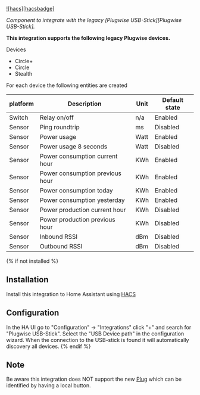 [![hacs][hacsbadge]](hacs)

_Component to integrate with the legacy [Plugwise USB-Stick][Plugwise USB-Stick]._

**This integration supports the following legacy Plugwise devices.**

Devices
- Circle+
- Circle
- Stealth

For each device the following entities are created

platform | Description | Unit | Default state
-- | -- | -- | --
Switch | Relay on/off | n/a | Enabled
Sensor | Ping roundtrip | ms | Disabled
Sensor | Power usage | Watt | Enabled
Sensor | Power usage 8 seconds | Watt | Disabled
Sensor | Power consumption current hour | KWh | Enabled
Sensor | Power consumption previous hour | KWh | Enabled
Sensor | Power consumption today | KWh | Enabled
Sensor | Power consumption yesterday | KWh | Enabled
Sensor | Power production current hour | KWh | Disabled
Sensor | Power production previous hour | KWh | Disabled
Sensor | Inbound RSSI | dBm | Disabled
Sensor | Outbound RSSI | dBm | Disabled

{% if not installed %}
## Installation

Install this integration to Home Assistant using [HACS](https://hacs.xyz)

## Configuration

In the HA UI go to "Configuration" -> "Integrations" click "+" and search for "Plugwise USB-Stick". Select the "USB Device path" in the configuration wizard.
When the connection to the USB-stick is found it will automatically discovery all devices.
{% endif %}

## Note

Be aware this integration does NOT support the new [Plug](https://www.plugwise.com/en_US/products/plug) which can be identified by having a local button.
